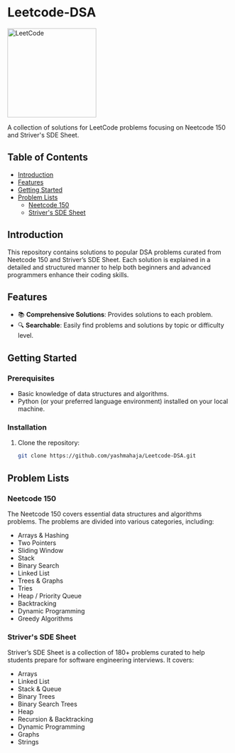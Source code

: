 # Leetcode-DSA

<img src="https://upload.wikimedia.org/wikipedia/commons/1/19/LeetCode_logo_black.png" alt="LeetCode" width="200"/>

A collection of solutions for LeetCode problems focusing on Neetcode 150 and Striver's SDE Sheet.

## Table of Contents

- [Introduction](#introduction)
- [Features](#features)
- [Getting Started](#getting-started)
- [Problem Lists](#problem-lists)
  - [Neetcode 150](#neetcode-150)
  - [Striver's SDE Sheet](#strivers-sde-sheet)


## Introduction

This repository contains solutions to popular DSA problems curated from Neetcode 150 and Striver’s SDE Sheet. Each solution is explained in a detailed and structured manner to help both beginners and advanced programmers enhance their coding skills.

## Features

- 📚 **Comprehensive Solutions**: Provides solutions to each problem.
- 🔍 **Searchable**: Easily find problems and solutions by topic or difficulty level.

## Getting Started

### Prerequisites

- Basic knowledge of data structures and algorithms.
- Python (or your preferred language environment) installed on your local machine.

### Installation

1. Clone the repository:

   ```bash
   git clone https://github.com/yashmahaja/Leetcode-DSA.git

## Problem Lists

### Neetcode 150

The Neetcode 150 covers essential data structures and algorithms problems. The problems are divided into various categories, including:

- Arrays & Hashing
- Two Pointers
- Sliding Window
- Stack
- Binary Search
- Linked List
- Trees & Graphs
- Tries
- Heap / Priority Queue
- Backtracking
- Dynamic Programming
- Greedy Algorithms

### Striver's SDE Sheet

Striver’s SDE Sheet is a collection of 180+ problems curated to help students prepare for software engineering interviews. It covers:

- Arrays
- Linked List
- Stack & Queue
- Binary Trees
- Binary Search Trees
- Heap
- Recursion & Backtracking
- Dynamic Programming
- Graphs
- Strings
